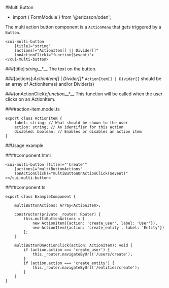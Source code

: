 [//]: # (title: Multi Button)
[//]: # (category: Form elements)
[//]: # (icon: fa-check-square-o)

#Multi Button
* import { FormModule } from '@ericsson/oden';

The multi action button component is a `ActionMenu` that gets triggered by a `Button`.

```
<cui-multi-button 
    [title]="string" 
    [actions]="ActionItem[] || Divider[]"
    (onActionClick)="function($event)">
</cui-multi-button>
```

###[title]_:string___*__
The text on the button.

###[actions]:_ActionItem[]_ | _Divider[]___*__
``ActionItem[] | Divider[]`` should be an array of ActionItem(s) and/or Divider(s)

###(onActionClick):_function___*__
This function will be called when the user clicks on an ActionItem.

####action-item.model.ts
```
export class ActionItem {
    label: string; // What should be shown to the user
    action: string; // An identifier for this action
    disabled: boolean; // Enables or disables an action item
}
```

##Usage example

####component.html
```
<cui-multi-button [title]="'Create'" 
    [actions]="multiButtonActions" 
    (onActionClick)="multiButtonOnActionClick($event)"
></cui-multi-button>
```

####component.ts
```
export class ExampleComponent {

    multiButtonActions: Array<ActionItem>;

    constructor(private _router: Router) { 
        this.multiButtonActions = [
            new ActionItem({action: 'create_user', label: 'User'}),
            new ActionItem({action: 'create_entity', label: 'Entity'})
        ];
    }

    multiButtonOnActionClick(action: ActionItem): void {
        if (action.action === 'create_user') {
            this._router.navigateByUrl('/users/create');
        }
        if (action.action === 'create_entity') {
            this._router.navigateByUrl('/entities/create');
        }
    }
}
```
